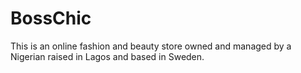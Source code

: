 # BossChic
This is an online fashion and beauty store owned and managed by a Nigerian raised in Lagos and based in Sweden.

